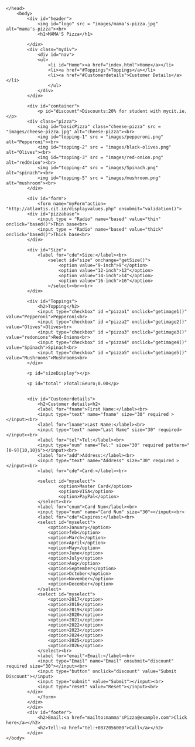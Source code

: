 <!-- Colm Ryan R00125071 -->
<!DOCTYPE html>
<html>
	<head>
	<title>Mama's Pizza</title>
	<link rel="stylesheet" type="text/css" href="style.css">
	<script type="text/javascript" src="functions.js"></script>
		
	</head>
		<body>
			<div id="header">
				<img id="logo" src = "images/mama's-pizza.jpg" alt="mama's-pizza"><br>
				<h1>MAMA'S Pizza</h1>
		
			</div>
			<div class="mydiv">
				<div id="nav">
				<ul>
					<li id="Home"><a href="index.html">Home</a></li>
					<li><a href="#Toppings">Toppings</a></li>	
					<li><a href="#Customerdetails">Customer Details</a></li>					
					</ul>
				</div>
			</div>
			
			<div id="container">
				<p id="discount">Discounts:20% for student with mycit.ie.</p>
			<div class="pizza">			
				<img id="basicPizza" class="cheese-pizza" src = "images/cheese-pizza.jpg" alt="cheese-pizza"><br>
				<img id="topping-1" src = "images/pepperoni.png" alt="Pepperoni"><br>				
				<img id="topping-2" src = "images/black-olives.png" alt="Olives"><br>
				<img id="topping-3" src = "images/red-onion.png" alt="redOnion"><br>
				<img id="topping-4" src = "images/Spinach.png" alt="spinach"><br>
				<img id="topping-5" src = "images/mushroom.png" alt="mushroom"><br>			
			</div>
			
			<div id="form">
				<form name="myForm"action= "http://atlantis.cit.ie/displayvalues.php" onsubmit="validation()">
			<div id="pizzabase">
				<input type = "Radio" name="based" value="thin" onclick="based()">Thin base<br>
				<input type = "Radio" name="based" value="thick" onclick="based()">Thick base<br>
			</div>
					
			<div id="Size">
				<label for="cde">Size:</label><br>
					<select id="size" onchange="getSize()">
						<option value="9-inch">9"</option>
						<option value="12-inch">12"</option>
						<option value="14-inch">14"</option>
						<option value="16-inch">16"</option>
					</select><br><br>
			</div>
							
			<div id="Toppings">
				<h2>Topping</h2>					
				<input type="checkbox" id ="pizza1" onclick="getimage1()"  value="Pepperoni">Pepperoni<br>
				<input type="checkbox" id ="pizza2" onclick="getimage2()"  value="Olives">Olives<br>
				<input type="checkbox" id ="pizza3" onclick="getimage3()"  value="redonions">Red-Onions<br>
				<input type="checkbox" id ="pizza4" onclick="getimage4()"  value="Spinach">Spinach<br>
				<input type="checkbox" id ="pizza5" onclick="getimage5()"  value="Mushrooms">Mushrooms<br>
			</div>
								
			<p id="sizeDisplay"></p>
			
			<p id="total" >Total:&euro;0.00</p>
							
							
			<div id="Customerdetails">
				<h2>Customer details<h2>
				<label for="fname">First Name:</label><br>
				<input type="text" name="fname" size="30" required ></input><br>
				<label for="lname">Last Name:</label><br>
				<input type="text" name="Last Name" size="30" required></input><br>
				<label for="tel">Tel:</label><br>
				<input type="num" name="Tel:" size="30" required pattern="[0-9]{10,10}$"></input><br>
				<label for="add">Address:</label><br>
				<input type="text" name="Address" size="30" required ></input><br>
				<label for="cde">Card:</label><br>
											
				<select id="myselect">
						<option>Master Card</option>
						<option>VISA</option>
						<option>PayPal</option>	
				</select><br>
				<label for="cnum">Card Num</label><br>
				<input type="num" name="Card Num" size="30"></input><br>
				<label for="cde">Expires:</label><br>
				<select id="myselect">
					<option>January</option>
					<option>feb</option>
					<option>March</option>
					<option>April</option>
					<option>May</option>
					<option>June</option>
					<option>July</option>
					<option>Aug</option>
					<option>September</option>
					<option>October</option>
					<option>November</option>
					<option>December</option>
				</select>
				<select id="myselect">
					<option>2017</option>
					<option>2018</option>
					<option>2019</option>
					<option>2020</option>
					<option>2021</option>
					<option>2022</option>
					<option>2023</option>
					<option>2024</option>
					<option>2025</option>
					<option>2026</option>
				</select><br>		
				<label for="email">Email:</label><br>
				<input type="Email" name="Email" onsubmit="discount" required size="30"></input><br>
				<input type="button" onclick="discount" value="Submit Discount"></input>
				<input type="submit" value="Submit"></input><br>
				<input type="reset" value="Reset"></input><br>
			</div>
				</form>
			</div>
			</div>
			<div id="footer">
				<h2>Email:<a href="mailto:mamma'sPizza@example.com">Click here</a></h2>
				<h2>Tell:<a href="tel:+0872056080">Call</a></h2>
			</div>
	</body>
</html>
